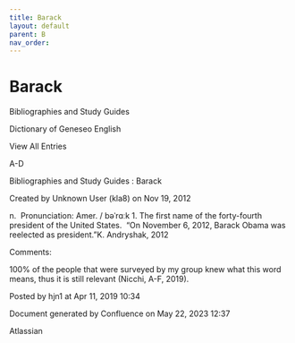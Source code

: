```yaml
---
title: Barack
layout: default
parent: B
nav_order:
---
```


# Barack

Bibliographies and Study Guides

Dictionary of Geneseo English

View All Entries

A-D

Bibliographies and Study Guides : Barack

Created by  Unknown User (kla8) on Nov 19, 2012

n.  Pronunciation: Amer. / bəˈrɑːk 1. The first name of the forty-fourth president of the United States.  “On November 6, 2012, Barack Obama was reelected as president.”K. Andryshak, 2012

Comments:

100% of the people that were surveyed by my group knew what this word means, thus it is still relevant (Nicchi, A-F, 2019). 

Posted by hjn1 at Apr 11, 2019 10:34

Document generated by Confluence on May 22, 2023 12:37

Atlassian
